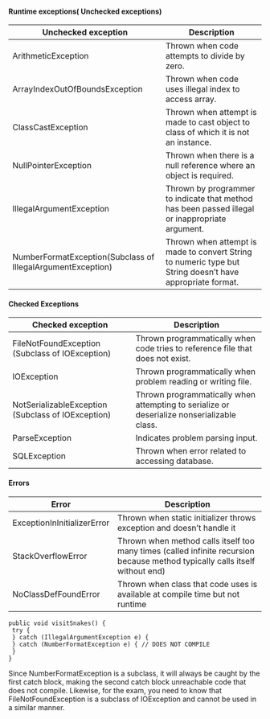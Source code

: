 #### Runtime exceptions( Unchecked exceptions)

Unchecked exception | Description
--- | ---
ArithmeticException | Thrown when code attempts to divide by zero.
ArrayIndexOutOfBoundsException | Thrown when code uses illegal index to access array.
ClassCastException | Thrown when attempt is made to cast object to class of which it is not an instance.
NullPointerException | Thrown when there is a null reference where an object is required.
IllegalArgumentException | Thrown by programmer to indicate that method has been passed illegal or inappropriate argument.
NumberFormatException(Subclass of IllegalArgumentException) | Thrown when attempt is made to convert String to numeric type but String doesn’t have appropriate format.

#### Checked Exceptions
Checked exception | Description
--- | ---
FileNotFoundException (Subclass of IOException) | Thrown programmatically when code tries to reference file that does not exist.
IOException | Thrown programmatically when problem reading or writing file.
NotSerializableException (Subclass of IOException) | Thrown programmatically when attempting to serialize or deserialize nonserializable class.
ParseException | Indicates problem parsing input.
SQLException | Thrown when error related to accessing database.

####  Errors
Error | Description
--- | ---
ExceptionInInitializerError | Thrown when static initializer throws exception and doesn’t handle it
StackOverflowError | Thrown when method calls itself too many times (called infinite recursion because method typically calls itself without end)
NoClassDefFoundError | Thrown when class that code uses is available at compile time but not runtime
```
public void visitSnakes() {
 try {
 } catch (IllegalArgumentException e) {
 } catch (NumberFormatException e) { // DOES NOT COMPILE
 }
}
```
Since NumberFormatException is a subclass, it will always be caught by the first catch block, 
making the second catch block unreachable code that does not compile. Likewise, for the 
exam, you need to know that FileNotFoundException is a subclass of IOException and 
cannot be used in a similar manner.
